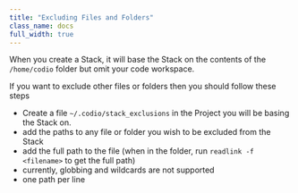```yaml
---
title: "Excluding Files and Folders"
class_name: docs
full_width: true
---
```


When you create a Stack, it will base the Stack on the contents of the `/home/codio` folder but omit your code workspace.

If you want to exclude other files or folders then you should follow these steps

- Create a file `~/.codio/stack_exclusions` in the Project you will be basing the Stack on.
- add the paths to any file or folder you wish to be excluded from the Stack
- add the full path to the file (when in the folder, run `readlink -f <filename>` to get the full path)
- currently, globbing and wildcards are not supported
- one path per line


